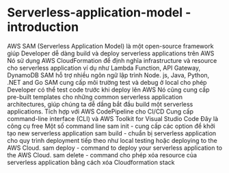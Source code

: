 # Serverless-application-model - introduction
AWS SAM (Serverless Application Model) là một open-source framework giúp Developer dễ dàng build và deploy serverless applications trên AWS
Nó sử dụng AWS CloudFormation để định nghĩa infrastructure và resource cho serverless application ví dụ như Lambda Function, API Gateway, DynamoDB
SAM hỗ trợ nhiều ngôn ngữ lập trình Node. js, Java, Python, .NET and Go
SAM cung cấp môi trường test và debug ở local cho phép Developer có thể test code trước khi deploy lên AWS
Nó cũng cung cấp pre-built templates cho những common serverless application architectures, giúp chúng ta dễ dầng bắt đầu build một serverless applications.
Tích hợp với  AWS CodePipeline cho CI/CD
Cung cấp command-line interface (CLI) và AWS Toolkit for Visual Studio Code
Đây là công cụ free
Một số command line
sam init - cung cấp các option để khởi tạo new serverless application
sam build - chuẩn bị serverless application cho quy trình deployment tiếp theo như  local testing hoặc deploying to the AWS Cloud.
sam deploy - command to deploy your serverless application to the AWS Cloud.
sam delete - command cho phép xóa resource của serverless application bằng cách xóa Cloudformation stack

